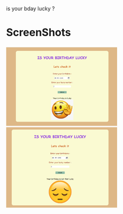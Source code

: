 is your bday lucky ?

# ScreenShots

<img src="screenshots/happy.PNG" width="300">
<img src="screenshots/sad.PNG" width="300">